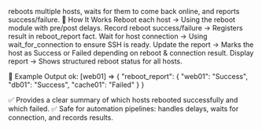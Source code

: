 reboots multiple hosts, waits for them to come back online, and reports success/failure.
🔹 How It Works
Reboot each host → Using the reboot module with pre/post delays.
Record reboot success/failure → Registers result in reboot_report fact.
Wait for host connection → Using wait_for_connection to ensure SSH is ready.
Update the report → Marks the host as Success or Failed depending on reboot & connection result.
Display report → Shows structured reboot status for all hosts.

🔹 Example Output
ok: [web01] => {
    "reboot_report": {
        "web01": "Success",
        "db01": "Success",
        "cache01": "Failed"
    }
}

✅ Provides a clear summary of which hosts rebooted successfully and which failed.
✅ Safe for automation pipelines: handles delays, waits for connection, and records results.
